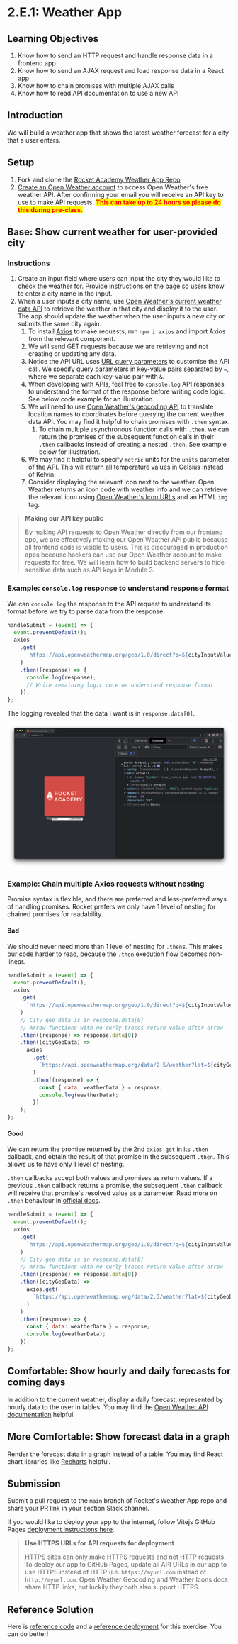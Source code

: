 # 2.E.1: Weather App

## Learning Objectives

1. Know how to send an HTTP request and handle response data in a frontend app
2. Know how to send an AJAX request and load response data in a React app
3. Know how to chain promises with multiple AJAX calls
4. Know how to read API documentation to use a new API

## Introduction

We will build a weather app that shows the latest weather forecast for a city that a user enters.

## Setup

1. Fork and clone the <a href="https://github.com/rocketacademy/weather-app-3.2" target="_blank">Rocket Academy Weather App Repo</a>
2. <a href="https://home.openweathermap.org/users/sign\_up" target="_blank">Create an Open Weather account</a> to access Open Weather's free weather API. After confirming your email you will receive an API key to use to make API requests. <mark style="color:red;">**This can take up to 24 hours so please do this during pre-class.**</mark>&#x20;

## Base: Show current weather for user-provided city

### Instructions

1. Create an input field where users can input the city they would like to check the weather for. Provide instructions on the page so users know to enter a city name in the input.
2. When a user inputs a city name, use <a href="https://openweathermap.org/current" target="_blank">Open Weather's current weather data API</a> to retrieve the weather in that city and display it to the user. The app should update the weather when the user inputs a new city or submits the same city again.
   1. To install <a href="https://axios-http.com/docs/intro" target="_blank">Axios</a> to make requests, run `npm i axios` and import Axios from the relevant component.
   2. We will send GET requests because we are retrieving and not creating or updating any data.
   3. Notice the API URL uses <a href="https://en.wikipedia.org/wiki/Query\_string#Structure" target="_blank">URL query parameters</a> to customise the API call. We specify query parameters in key-value pairs separated by `=`, where we separate each key-value pair with `&`.
   4. When developing with APIs, feel free to `console.log` API responses to understand the format of the response before writing code logic. See below code example for an illustration.
   5. We will need to use <a href="https://openweathermap.org/api/geocoding-api" target="_blank">Open Weather's geocoding API</a> to translate location names to coordinates before querying the current weather data API. You may find it helpful to chain promises with `.then` syntax.
      1. To chain multiple asynchronous function calls with `.then`, we can return the promises of the subsequent function calls in their `.then` callbacks instead of creating a nested `.then`. See example below for illustration.
   6. We may find it helpful to specify `metric` units for the `units` parameter of the API. This will return all temperature values in Celsius instead of Kelvin.
   7. Consider displaying the relevant icon next to the weather. Open Weather returns an icon code with weather info and we can retrieve the relevant icon using <a href="https://openweathermap.org/weather-conditions" target="_blank">Open Weather's Icon URLs</a> and an HTML `img` tag.

>**Making our API key public**
>
>By making API requests to Open Weather directly from our frontend app, we are effectively making our Open Weather API public because all frontend code is visible to users. This is discouraged in production apps because hackers can use our Open Weather account to make requests for free. We will learn how to build backend servers to hide sensitive data such as API keys in Module 3.

### Example: `console.log` response to understand response format

We can `console.log` the response to the API request to understand its format before we try to parse data from the response.

```jsx
handleSubmit = (event) => {
  event.preventDefault();
  axios
    .get(
      `https://api.openweathermap.org/geo/1.0/direct?q=${cityInputValue}&limit=1&appid=${OPEN_WEATHER_API_KEY}`
    )
    .then((response) => {
      console.log(response);
      // Write remaining logic once we understand response format
    });
};
```

The logging revealed that the data I want is in `response.data[0]`.

![console.log can help us reveal the format of an API response. Source: Rocket Academy](<../../.gitbook/assets/2.E.5 - Weather App - Response Logging.png>)

### Example: Chain multiple Axios requests without nesting

Promise syntax is flexible, and there are preferred and less-preferred ways of handling promises. Rocket prefers we only have 1 level of nesting for chained promises for readability.

#### Bad

We should never need more than 1 level of nesting for `.then`s. This makes our code harder to read, because the `.then` execution flow becomes non-linear.

```jsx
handleSubmit = (event) => {
  event.preventDefault();
  axios
    .get(
      `https://api.openweathermap.org/geo/1.0/direct?q=${cityInputValue}&limit=1&appid=${OPEN_WEATHER_API_KEY}`
    )
    // City geo data is in response.data[0]
    // Arrow functions with no curly braces return value after arrow
    .then((response) => response.data[0])
    .then((cityGeoData) =>
      axios
        .get(
          `https://api.openweathermap.org/data/2.5/weather?lat=${cityGeoData.lat}&lon=${cityGeoData.lon}&appid=${OPEN_WEATHER_API_KEY}&units=metric`
        )
        .then((response) => {
          const { data: weatherData } = response;
          console.log(weatherData);
        })
    );
};
```

#### Good

We can return the promise returned by the 2nd `axios.get` in its `.then` callback, and obtain the result of that promise in the subsequent `.then`. This allows us to have only 1 level of nesting.&#x20;

`.then` callbacks accept both values and promises as return values. If a previous `.then` callback returns a promise, the subsequent `.then` callback will receive that promise's resolved value as a parameter. Read more on `.then` behaviour in <a href="https://developer.mozilla.org/en-US/docs/Web/JavaScript/Reference/Global\_Objects/Promise/then" target="_blank">official docs</a>.

```jsx
handleSubmit = (event) => {
  event.preventDefault();
  axios
    .get(
      `https://api.openweathermap.org/geo/1.0/direct?q=${cityInputValue}&limit=1&appid=${OPEN_WEATHER_API_KEY}`
    )
    // City geo data is in response.data[0]
    // Arrow functions with no curly braces return value after arrow
    .then((response) => response.data[0])
    .then((cityGeoData) =>
      axios.get(
        `https://api.openweathermap.org/data/2.5/weather?lat=${cityGeoData.lat}&lon=${cityGeoData.lon}&appid=${OPEN_WEATHER_API_KEY}&units=metric`
      )
    )
    .then((response) => {
      const { data: weatherData } = response;
      console.log(weatherData);
    });
};
```

## Comfortable: Show hourly and daily forecasts for coming days

In addition to the current weather, display a daily forecast, represented by hourly data to the user in tables. You may find the <a href="https://openweathermap.org/forecast5" target="_blank">Open Weather API documentation</a> helpful.

## More Comfortable: Show forecast data in a graph

Render the forecast data in a graph instead of a table. You may find React chart libraries like <a href="https://recharts.org/en-US/" target="_blank">Recharts</a> helpful.

## Submission

Submit a pull request to the `main` branch of Rocket's Weather App repo and share your PR link in your section Slack channel.

If you would like to deploy your app to the internet, follow Vitejs GitHub Pages <a href="https://vitejs.dev/guide/static-deploy.html" target="_blank">deployment instructions here</a>.

>**Use HTTPS URLs for API requests for deployment**
>
>HTTPS sites can only make HTTPS requests and not HTTP requests. To deploy our app to GitHub Pages, update all API URLs in our app to use HTTPS instead of HTTP (i.e. `https://myurl.com` instead of `http://myurl.com`. Open Weather Geocoding and Weather Icons docs share HTTP links, but luckily they both also support HTTPS.

## Reference Solution

Here is <a href="https://github.com/rocketacademy/weather-app-3.2/tree/solution-base" target="_blank">reference code</a> and a <a href="https://rocketacademy.github.io/weather-app-3.2/" target="_blank">reference deployment</a> for this exercise. You can do better!
